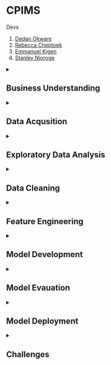 # CPIMS 

Devs
1. [Dedan Okware](https://github.com/SoftCysec)
2. [Rebecca Cheptoek](https://github.com/Rebeccacheptoek)
3. [Emmanuel Kigen](https://github.com/kigenchesire)
4. [Stanley Njoroge](https://github.com/stanley643)

<details>
  <summary><h2>Business Understanding</h2></summary>
  <h3>I. Problem</h3>

- CPIMS service desk receives a high volume of repetitive requests from users, negatively impacting the efficiency and effectiveness of the support team and creating a negative user experience.
- The need to develop a virtual assistant to help reduce the amount of requests and improve user experience.
- Key services that the end user expects the virtual assistant to perform.
  
  <h3>II. Client Engagement Process</h3>

A user-centered virtual assistant is developed through a user engagement process consisting of the following steps:
- Defining target audience
- Understanding user needs
- Defining virtual assistant purpose
- Creating a user-friendly virtual assistant
- Providing excellent services
- ntinuously improving the virtual assistant
- asuring user engagement
  
  <h3>III. Objectives</h3>
  
- To develop a user support Virtual Assistant for the CPIMS system.
- To deploy the virtual assistant for the CPIMS system into a web interface to enhance user experience.
- To develop online virtual assistance using machine learning which can be able to answer inquiries and user queries quickly and efficiently.
</details>
<details>
  <summary><h2>Data Acqusition</h3></summary>
  <h3>Sources of Data</h3>
  
- WhatsApp chats from 5 different groups based on regions
- CPIMS website documentations and frequently asked questions
  <h3>Data Acquisition Process</h3>
  
- Extraction, Transformation, and Loading (ETL) tool used
- Extraction of data from text files
- Transformation of data into JSON format
- Loading of data into system for model training
  </details>
<details>
<summary><h2>Exploratory Data Analysis</h2></summary>

<h3>I. Introduction</h3>

- Explanation of EDA and its purpose in this project
- The main variable of interest in the data

<h3>II. EDA Techniques Used</h3>

- Description of the exploratory visualizations used to analyze the frequently asked questions
- Explanation of data cleaning and preprocessing
- Identification of patterns and relationships

<h3>III. Results of EDA</h3>

- Distribution of user intentions
- Feature selection and most frequent phrases used to train the model
- Visualizations including histograms and box plots to examine the distribution of message types across different intents
- Word frequency analysis to identify the most common words and phrases used in different questions
- Conclusion on the most common topics and trends in the chat conversations
![](https://github.com/HealthIT-Kabarak/CPIMS-VIrtual-Assistant/blob/main/static/Images/image_1.jpg)
![](https://github.com/HealthIT-Kabarak/CPIMS-VIrtual-Assistant/blob/main/static/Images/image_2.jpg)

<h3>IV. Conclusion</h3>

- Outcome of EDA and its usefulness in understanding the data
- Importance of EDA in the development of the chatbot model

</details>

<details>
<summary><h2>Data Cleaning</h2></summary>

<h3>Introduction</h3>

Briefly introduce the topic of data cleaning and its importance in the data science process

<h3>Data Cleaning Process</h3>

- Explain the process of data cleaning which involved:
- Identifying the intents of each chat such as password reset
- Categorizing the data into different intents
- Creating a JSON file and tagging each intent with pattern and response
- Removing duplicated patterns and responses, and unnecessary characters
- Formatting the data
- Extracting key information related to CPIMS from the entire dataset
<h3>Data Cleaning Outcomes</h3>

Describe the outcomes of the data cleaning process, which included:
- Acquiring a dataset that only contained CPIMS related issues
- Creating a JSON file that was used to solve the problem
- Improving data quality by removing errors, inconsistencies, and irrelevant data

<h3>Conclusion</h3>
Summarize the importance of data cleaning in ensuring high quality data for analysis and modeling purposes.
</details>


<details>
  <summary><h2>Feature Engineering</h2></summary>
  <h3>I. Introduction</h3>

- Definition of feature engineering
- Importance of feature engineering in training a machine learning model
  
  <h3>II. Feature Engineering Process</h3>

- Data cleaning and transformation
- Converting data to lowercase
- Tokenizing of data
- Removing punctuation
- OneHotEncoding
- Removing emojis
- Lemmatization
- Limiting each question to a length of 50 words
  
  <h3>III. Features Used</h3>

- Intents
- Patterns
- Responses
  <h3>IV. Conclusion</h3>

- Summary of feature engineering process and features used
- Importance of feature engineering in training chatbots
</details>

<details>
  <summary><h2>Model Development</h2></summary>
  
  <h3>Model Development</h3>
This project uses a supervised learning approach for model development. The approach involves providing the computer with labeled data, which consists of input data and corresponding desired output. The computer then learns a model from this data, which can be used to map new input data to the desired output. The model can also classify data into different categories and make predictions on unseen data.

  <h3>Justification for Model Used</h3>
The chosen model is useful because it is capable of making predictions on unseen data and classifying data into different categories. It is an effective way of training a machine learning algorithm using labeled data. The supervised learning approach used in this project ensures accuracy and reliability since the computer is given both the input data and the corresponding desired output.

</details>

<details>
  <summary><h2>Model Evauation</h2></summary>
  
Machine learning models are evaluated using metrics, which are measures of performance that can be used to track and compare progress. Metrics provide an objective way to measure and compare progress, allowing for informed decision-making and identification of areas for improvement.

  <h3>Metrics Used</h3>
The following metrics were used to evaluate the model:

  <h4>Precision:</h4> measures accuracy and consistency in a model, assessing how accurately the model can predict the true value of the target variable. It measures how many of the predictions made by the model were correct. Higher precision indicates more accurate predictions by the model.

  <h4>F1-score:</h4> combines precision and recall into a single score to assess the overall performance of the model. It takes into account both precision and recall to give an overall measure of how well the model is performing. Higher F1-score indicates better overall performance of the model.
  <h4>Accuracy</h4>
Accuracy is a metric that measures the proportion of correct predictions made by the model out of all predictions made. This metric was used to assess the overall performance of the model. The higher the accuracy, the better the performance of the model.

  <h3>Results from Different Metrics</h3>
The accuracy of the model was evaluated using accuracy metrics. Results of the evaluation will be presented in this section.
  
![](https://github.com/HealthIT-Kabarak/CPIMS-VIrtual-Assistant/blob/main/static/Images/image_3.jpg)

  <h3>Justification for Metrics Used</h3>
The precision, recall, and F1-score metrics are useful for assessing the performance of a model. Precision measures accuracy, recall measures completeness, and F1-score combines these two metrics into a single score. Using these metrics allows for a more comprehensive assessment of the model's performance, helping to identify areas for improvement.


</details>


<details>
  <summary><h2>Model Deployment</h2></summary>
  
Model deployment is the process of integrating a trained machine learning model into a production environment, where it can be used to make predictions or perform other tasks in real-time. The following outlines the deployment method used and the process of model deployment:

  <h3>Deployment Method Used</h3>
We used Flask for our model deployment because it is a lightweight web application framework that is commonly used for deploying machine learning models. Flask allows a trained model to be deployed in a web page which can then be accessed online by different users. Flask incorporates CSS, HTML, and JavaScript to come up with interactive web pages.

  <h3>Process of Model Deployment</h3>
The process of deploying the model involved the following steps:

1. Installed Flask using pip: `pip install flask`
2. Created a Flask application: We did this by creating a new Python file, importing the Flask module, creating a new instance of the Flask class, and defining a route for the application.
3. Created a new Python file and imported the necessary modules such as pandas and scikit-learn for the machine learning model. We defined the model and loaded the necessary data.
4. Created a new route in the Flask application that used the machine learning model to make predictions. We created a route that takes input data from a POST request and returns a JSON response with the predicted value.
5. Saved the Python files and ran the Flask application using the following command in the command prompt:
`export FLASK_APP=app.py`
`flask run`
6. Tested the model: Used an HTTP client to test the model by sending a POST request to the `/predict` endpoint with the input data in JSON format.
7. The Flask application receives the request, uses the machine learning model to make a prediction, and returns a JSON response with the predicted value.
  
  </details>
  
  <details>
  <summary><h2>Challenges</h2></summary>
  
- Cleaning the data
- Inadequate dataset
- Language barrier
- Inadequate time
  
  </details>
